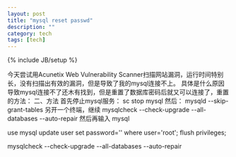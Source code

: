 ```yaml
---
layout: post
title: "mysql reset passwd"
description: ""
category: tech
tags: [tech]
---
```

{% include JB/setup %}

今天尝试用Acunetix Web Vulnerability Scanner扫描网站漏洞，运行时间特别长，没有扫描出有效的漏洞，但是导致了我的mysql连接不上。
具体是什么原因导致mysql连接不了还木有找到，但是重置了数据库密码后就又可以连接了，重置的方法：
二、方法
首先停止mysql服务：
sc stop mysql
然后：
mysqld --skip-grant-tables
另开一个终端，继续
mysqlcheck --check-upgrade --all-databases --auto-repair
然后再输入
mysql

use mysql
 update user set password='' where user='root';
 flush privileges;

mysqlcheck --check-upgrade --all-databases --auto-repair
